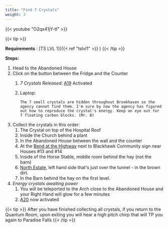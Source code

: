 ```yaml
---
title: "Find 7 Crystals"
weight: 3
---
```



{{< youtube "O2qx41jY-tI" >}}

{{< tip >}}

**Requirements** : [TS LVL 1]({{< ref "tslvl1" >}}  )
{{< /tip >}}


**Steps:**

1. Head to the Abandoned House
2. Click on the button between the Fridge and the Counter
	1. _7 Crystals Released_: [A19](#_hooedrlfse12) Activated
	2. Laptop:
	
		`The 7 small crystals are hidden throughout Brookhaven so the agency cannot find them. I'm sure by now the agency has figured out how to reproduce the crystal's energy. Keep an eye out for 7 floating carbon blocks. (Mr. B)`
3. Collect the crystals in this order:
	1. The Crystal on top of the Hospital Roof
	2. Inside the Church behind a plant
	3. In the Abandoned House between the wall and the counter
	4. At the [Bend at the Highway](#bop0r74q10qj) next to Blackhawk Community sign near Houses #13 and #14
	5. Inside of the Horse Stable, middle room behind the hay (not the barn)
	6. [North Estate](#l2s5ju3r5873), left hand side that's just over the tunnel - in the brown dirt.
	7. In the Barn behind the hay on the first level.
4. _Energy crystals awaiting power_
	1. You will be teleported to the Arch close to the Abandoned House and your Right Hand will glow for a few minutes
	2. [A20](#_xztuovquujux) now activated


{{< tip >}}	
After you have finished collecting all crystals, if you return to the Quantum Room, upon exiting you will hear a high pitch chirp that will TP you again to Paradise Falls
{{< /tip >}}